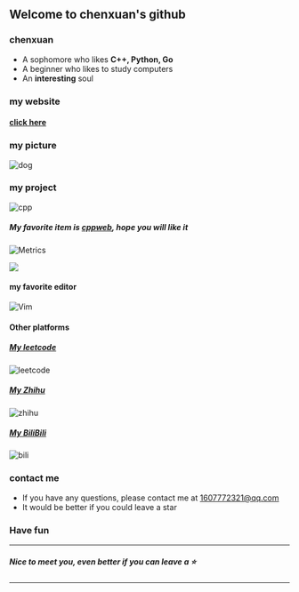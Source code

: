 ## Welcome to chenxuan's github

### **chenxuan**

- A sophomore who likes **C++, Python, Go**
- A beginner who likes to study computers
- An **interesting** soul

### my website

#### [click here](https://chenxuanweb.top/)

### my picture

![dog](https://i.loli.net/2021/10/25/7pQUDsB12GE4tgx.png)

### my project

![cpp](https://github-readme-stats.vercel.app/api?username=chenxuan520&&show_icons=true&theme=radical)

##### My favorite item is [cppweb](https://github.com/chenxuan520/cppweb), hope you will like it

![Metrics](https://metrics.lecoq.io/chenxuan520?template=classic&config.timezone=Asia%2FShanghai)

![](https://github-readme-stats.vercel.app/api/top-langs/?username=chenxuan520&layout=compact&hide_border=true&langs_count=5)

#### my favorite editor

![Vim](https://edyfox.codecarver.org/html/vim-logo-en.png)

#### Other platforms

##### [My leetcode](https://leetcode-cn.com/u/happy-6agarineai)

![leetcode](https://stats.justsong.cn/api/leetcode?username=happy-6agarineai&cn=true)

##### [My Zhihu](https://www.zhihu.com/people/4-86-2-14)

![zhihu](https://stats.justsong.cn/api/zhihu?username=4-86-2-14)

##### [My BiliBili](https://space.bilibili.com/322142755?spm_id_from=333.337.0.0)

![bili](https://stats.justsong.cn/api/bilibili/?id=322142755)



### contact me

- If you have any questions, please contact me at 1607772321@qq.com
- It would be better if you could leave a star

### Have fun

---

##### Nice to meet you, even better if you can leave a ⭐

---

